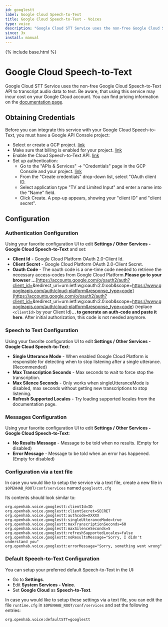 ```yaml
---
id: googlestt
label: Google Cloud Speech-to-Text
title: Google Cloud Speech-to-Text - Voices
type: voice
description: "Google Cloud STT Service uses the non-free Google Cloud Speech-to-Text API to transcript audio data to text."
since: 3x
install: manual
---
```


<!-- Attention authors: Do not edit directly. Please add your changes to the appropriate source repository -->

{% include base.html %}

# Google Cloud Speech-to-Text

Google Cloud STT Service uses the non-free Google Cloud Speech-to-Text API to transcript audio data to text. 
Be aware, that using this service may incur cost on your Google Cloud account.
You can find pricing information on the [documentation page](https://cloud.google.com/speech-to-text#section-12).

## Obtaining Credentials

Before you can integrate this service with your Google Cloud Speech-to-Text, you must have a Google API Console project:

* Select or create a GCP project. [link](https://console.cloud.google.com/cloud-resource-manager)
* Make sure that billing is enabled for your project. [link](https://cloud.google.com/billing/docs/how-to/modify-project)
* Enable the Cloud Speech-to-Text API. [link](https://console.cloud.google.com/apis/dashboard)
* Set up authentication:
  * Go to the "APIs & Services" -> "Credentials" page in the GCP Console and your project. [link](https://console.cloud.google.com/apis/credentials)
  * From the "Create credentials" drop-down list, select "OAuth client ID.
  * Select application type "TV and Limited Input" and enter a name into the "Name" field.
  * Click Create. A pop-up appears, showing your "client ID" and "client secret".

## Configuration

### Authentication Configuration

Using your favorite configuration UI to edit **Settings / Other Services - Google Cloud Speech-to-Text** and set:

* **Client Id** - Google Cloud Platform OAuth 2.0-Client Id.
* **Client Secret** - Google Cloud Platform OAuth 2.0-Client Secret.
* **Oauth Code** - The oauth code is a one-time code needed to retrieve the necessary access-codes from Google Cloud Platform.**Please go to your browser ...**[https://accounts.google.com/o/oauth2/auth?client_id=<clientId>&redirect_uri=urn:ietf:wg:oauth:2.0:oob&scope=https://www.googleapis.com/auth/cloud-platform&response_type=code](https://accounts.google.com/o/oauth2/auth?client_id=<clientId>&redirect_uri=urn:ietf:wg:oauth:2.0:oob&scope=https://www.googleapis.com/auth/cloud-platform&response_type=code) (replace `<clientId>` by your Client Id)**... to generate an auth-code and paste it here**. After initial authorization, this code is not needed anymore.

### Speech to Text Configuration

Using your favorite configuration UI to edit **Settings / Other Services - Google Cloud Speech-to-Text**:

* **Single Utterance Mode** - When enabled Google Cloud Platform is responsible for detecting when to stop listening after a single utterance. (Recommended)
* **Max Transcription Seconds** - Max seconds to wait to force stop the transcription.
* **Max Silence Seconds** - Only works when singleUtteranceMode is disabled, max seconds without getting new transcriptions to stop listening.
* **Refresh Supported Locales** - Try loading supported locales from the documentation page.

### Messages Configuration

Using your favorite configuration UI to edit **Settings / Other Services - Google Cloud Speech-to-Text**:

* **No Results Message** - Message to be told when no results. (Empty for disabled)
* **Error Message** - Message to be told when an error has happened. (Empty for disabled)

### Configuration via a text file

In case you would like to setup the service via a text file, create a new file in `$OPENHAB_ROOT/conf/services` named `googlestt.cfg`

Its contents should look similar to:

```
org.openhab.voice.googlestt:clientId=ID
org.openhab.voice.googlestt:clientSecret=SECRET
org.openhab.voice.googlestt:authcode=XXXXX
org.openhab.voice.googlestt:singleUtteranceMode=true
org.openhab.voice.googlestt:maxTranscriptionSeconds=60
org.openhab.voice.googlestt:maxSilenceSeconds=5
org.openhab.voice.googlestt:refreshSupportedLocales=false
org.openhab.voice.googlestt:noResultsMessage="Sorry, I didn't understand you"
org.openhab.voice.googlestt:errorMessage="Sorry, something went wrong"
```

### Default Speech-to-Text Configuration

You can setup your preferred default Speech-to-Text in the UI:

* Go to **Settings**.
* Edit **System Services - Voice**.
* Set **Google Cloud** as **Speech-to-Text**.

In case you would like to setup these settings via a text file, you can edit the file `runtime.cfg` in `$OPENHAB_ROOT/conf/services` and set the following entries:

```
org.openhab.voice:defaultSTT=googlestt
```
